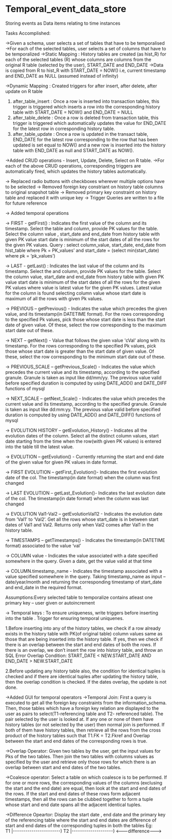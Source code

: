 # Temporal_event_data_store

Storing events as Data items relating to time instances

Tasks Accomplished:

->Given a schema, user selects a set of tables that have to be temporalised
->For each of the selected tables, user selects a set of columns that have to be temporalized
->Static Mapping : History tables are created (as hist_R) for each of the selected tables (R) whose columns are columns from the original R table 
(selected by the user), START_DATE and END_DATE
->Data is copied from R to hist_R with START_DATE = NOW() i.e, current timestamp and END_DATE as NULL (assumed instead of infinity)

->Dynamic Mapping : Created triggers for after insert, after delete, after update on R table
1. after_table_insert : Once a row is inserted into transaction tables, this trigger is triggered which inserts a row into the corresponding history table with START_DATE = NOW() and END_DATE = NULL
2. after_table_delete : Once a row is deleted from transaction table, this trigger is triggered which automatically updates the value for END_DATE for the latest row in corresponding history table.
3. after_table_update : Once a row is updated in the transact table, END_DATE for the latest row corresponding to the row that has been updated is set equal to NOW() and a new row is inserted into the history table with END_DATE as null and START_DATE as NOW().

->Added CRUD operations - Insert, Update, Delete, Select on R table. 
->For each of the above CRUD operations, corresponding triggers are automatically fired, which updates the history tables automatically.

-> Replaced radio buttons with checkboxes wherever multiple options have to be selected
-> Removed foreign key constriant on history table columns to original snapshot table
-> Removed primary key constraint on history table and replaced it with unique key
-> Trigger Queries are written to a file for future reference

-> Added temporal operations

-> FIRST - getFirst() : Indicates the first value of the column and its timestamp. Select the table and column, provide PK values for the table. Select the column value , start_date and end_date from history table with given PK value start date is minimum of the start dates of all the rows for the given PK values. Query : select column_value, start_date, end_date from hist_table where Pk = PK_values’ and start_date = (select min(start_date) where pk = ‘pk_values’)

->  LAST - getLast() : Indicates the last value of the column and its timestamp. Select the and column, provide PK values for the table. Select the column value, start_date and end_date from history table with given PK value start date is minimum of the start dates of all the rows for the given PK values where value is latest value for the given PK values. Latest value for the column is found selecting column value whose start date is maximum of all the rows with given Pk values.

-> PREVIOUS – getPrevious() - Indicates the value which precedes the given value, and its timestamp(in DATETIME format). For the rows corresponding to the specified Pk values, pick those whose start date is less than the start date of given value. Of these, select the row corresponding to the maximum start date out of these.

-> NEXT – getNext() - Value that follows the given value 'cVal' along with its timestamp. For the rows corresponding to the specified Pk values, pick those whose start date is greater than the start date of given value. Of these, select the row corresponding to the minimum start date out of these.

-> PREVIOUS_SCALE – getPrevious_Scale() - Indicates the value which precedes the current value and its timestamp, according to the specified granule. Granule is taken as input like dd/mm/yy. The previous value valid before specified duration is computed by using DATE_ADD() and DATE_DIFF functions of mysql

-> NEXT_SCALE – getNext_Scale() - Indicates the value which precedes the current value and its timestamp, according to the specified granule. Granule is taken as input like dd:mm:yy. The previous value valid before specified duration is computed by using DATE_ADD() and DATE_DIFF() functions of mysql

-> EVOLUTION HISTORY – getEvolution_History() - Indicates all the evolution dates of the column. Select all the distinct column values, start date	 starting from the time when the row(with given PK values) is entered into the table till the latest value.

-> EVOLUTION – getEvolution() - Currently returning the start and end date of the given value for given PK values in date format.

-> FIRST EVOLUTION – getFirst_Evolution()- Indicates the first evolution date of the col. The timestamp(in date format) when the column was first changed

-> LAST EVOLUTION – getLast_Evolution()- Indicates the last evolution date of the col. The timestamp(in date format) when the column was last changed

-> EVOLUTION Val1-Val2 – getEvolutionVal12 - Indicates the evolution date from ‘Val1’ to ‘Val2’. Get all the rows whose start_date is in between start dates of Val1 and Val2. Returns only when Val2 comes after Val1 in the history table. 

-> TIMESTAMPS – getTimestamps() - Indicates the timestamp(in DATETIME format) associated to the value ‘val’


-> COLUMN value - Indicates the value associated with a date specified somewhere in the query. Given a date, get the value valid at that time

-> COLUMN.timestamp_name - Indicates the timestamp associated with a value specified somewhere in the query. Taking timestamp_name as input – date/year/month and returning the corresponding timestamp of start_date and end_date in the required format.

Assumptions:Every selected table to temporalize contains atleast one primary key – user given or autoincrement

-> Temporal keys : To ensure uniqueness, write triggers before inserting into the table . Trigger for ensuring temporal uniquenes.

1.Before inserting into any of the history tables, we check if a row already exists in the history table with PK(of original table) column values same as those that are being inserted into the history table. If yes, then we check if there is an overlap between the start and end dates of both the rows. If there is an overlap, we don’t insert the row into history table, and throw an SQL Error
Overlap Condition: START_DATE < NEW.START_DATE AND END_DATE > NEW.START_DATE

2.Before updating any history table also, the condition for identical tuples is checked and if there are identical tuples after updating the history table, then the overlap condition is checked. If the dates overlap, the update is not done.

->Added GUI for temporal operators
->Temporal Join: 
First a query is executed to get all the foreign key constraints from the information_schema. Then, those tables which have a foreign key relation are displayed to the user as pairs to select(T1-referencing table and T2- referenced table). The pair selected by the user is looked at. If any one or none of them have history tables (or not selected by the user) then normal join is performed. If both of them have history tables, then retrieve all the rows from the cross product of the history tables such that T1.FK = T2.Fkref and Overlap between the start and end dates of the corresponding rows is true.

->Overlap Operator:
Given two tables by the user, get the input values for Pks of the two tables. Then join the two tables with columns values as specified by the user and retrieve only those rows for which there is an overlap between start and end dates of the two tables.

->Coalesce operator:
Select a table on which coalesce is to be performed. If for one or more rows, the corresponding values of the columns (exclusing the start and the end date) are equal, then look at the start and end dates of the rows. If the start and end dates of these rows form adjacent timestamps, then all the rows can be clubbed together to form a tuple whose start and end date spans all the adjacent identical tuples.  

->Difference Opeartor:
Display the start date , end date and the primary key of the referencing table where the start and end dates are difference of start and end dates of the corresponding tuples in both the tables
Eg:        
			T1
		 |-----------------------)
		 						T2
		                   |--------------------)
		 <---difference--->              
		               
